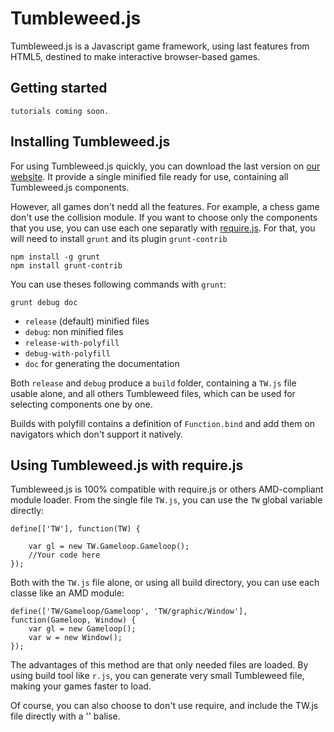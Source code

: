 
# Tumbleweed.js

Tumbleweed.js is a Javascript game framework, using last features from HTML5,
destined to make interactive browser-based games.

## Getting started

    tutorials coming soon.

## Installing Tumbleweed.js

For using Tumbleweed.js quickly, you can download the last version on [our website](www.tumbleweed-studio.net).
It provide a single minified file ready for use, containing all Tumbleweed.js components.

However, all games don't nedd all the features. For example, a chess game don't use the collision module.
If you want to choose only the components that you use, you can use each one separatly with [require.js](requirejs.org).
For that, you will need to install `grunt` and its plugin `grunt-contrib`

    npm install -g grunt
    npm install grunt-contrib

You can use theses following commands with `grunt`:

    grunt debug doc

- `release` (default) minified files
- `debug`: non minified files
- `release-with-polyfill`
- `debug-with-polyfill`
- `doc` for generating the documentation

Both `release` and `debug` produce a `build` folder, containing a `TW.js` file usable alone,
and all others Tumbleweed files, which can be used for selecting components one by one.

Builds with polyfill contains a definition of `Function.bind`
and add them on navigators which don't support it natively.

## Using Tumbleweed.js with require.js

Tumbleweed.js is 100% compatible with require.js or others AMD-compliant module loader.
From the single file `TW.js`, you can use the `TW` global variable directly:

    define[['TW'], function(TW) {

        var gl = new TW.Gameloop.Gameloop();
        //Your code here
    });

Both with the `TW.js` file alone, or using all build directory, you can use each classe like an AMD module:

    define(['TW/Gameloop/Gameloop', 'TW/graphic/Window'], function(Gameloop, Window) {
        var gl = new Gameloop();
        var w = new Window();
    });

The advantages of this method are that only needed files are loaded. By using build tool like `r.js`, you can generate
very small Tumbleweed file, making your games faster to load.


Of course, you can also choose to don't use require, and include the TW.js file directly with a '<scrip>' balise.

